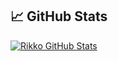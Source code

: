 ## &#x1f4c8; GitHub Stats
<a href="https://github.com/Rikko28/Rikko28">
  <img align="center" src="https://github-readme-stats.vercel.app/api?username=Rikko28&show_icons=true&line_height=27&count_private=true&title_color=ffffff&text_color=c9cacc&icon_color=2bbc8a&bg_color=1d1f21" alt="Rikko GitHub Stats" />
</a>

